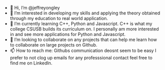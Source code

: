 - 👋 Hi, I’m @jeffreyongley
- 👀 I’m interested in developing my skills and applying the theory obtained through my education to real world application.
- 🌱 I’m currently learning C++, Python and Javascript. C++ is what my college CSUSB builds its curriculum on. I personally am more interested in and see more applications for Python and Javascript.
- 💞️ I’m looking to collaborate on any projects that can help me learn how to collaborate on large projects on Github.
- 📫 How to reach me: Githubs communication deosnt seem to be easy I prefer to not clog up emails for any professsional contact feel free to find me on LinkedIn.

<!---
jeffreyongley/jeffreyongley is a ✨ special ✨ repository because its `README.md` (this file) appears on your GitHub profile.
You can click the Preview link to take a look at your changes.
--->

